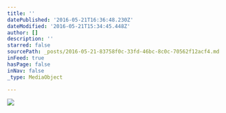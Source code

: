 ```yaml
---
title: ''
datePublished: '2016-05-21T16:36:48.230Z'
dateModified: '2016-05-21T15:34:45.448Z'
author: []
description: ''
starred: false
sourcePath: _posts/2016-05-21-83758f0c-33fd-46bc-8c0c-70562f12acf4.md
inFeed: true
hasPage: false
inNav: false
_type: MediaObject

---
```

![](https://the-grid-user-content.s3-us-west-2.amazonaws.com/e2144c42-981f-4e19-acea-5d093d3b42c5.jpg)